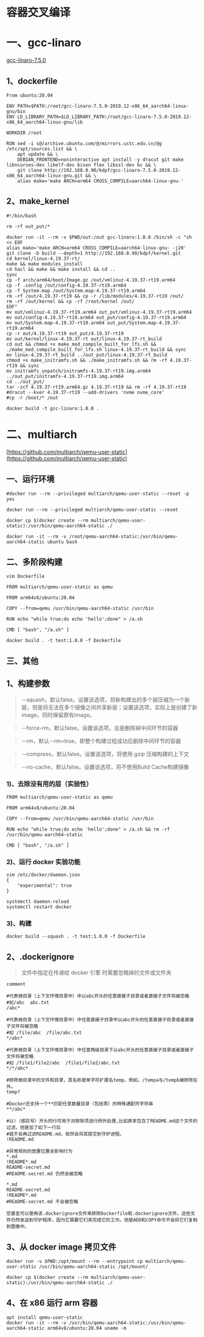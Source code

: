 # 容器交叉编译

# 一、gcc-linaro

[gcc-linaro-7.5.0](https://releases.linaro.org/components/toolchain/binaries/7.5-2019.12/aarch64-linux-gnu/gcc-linaro-7.5.0-2019.12-x86_64_aarch64-linux-gnu.tar.xz)

## 1、dockerfile

```
From ubuntu:20.04

ENV PATH=$PATH:/root/gcc-linaro-7.5.0-2019.12-x86_64_aarch64-linux-gnu/bin
ENV LD_LIBRARY_PATH=$LD_LIBRARY_PATH:/root/gcc-linaro-7.5.0-2019.12-x86_64_aarch64-linux-gnu/lib

WORKDIR /root

RUN sed -i s@/archive.ubuntu.com/@/mirrors.ustc.edu.cn/@g /etc/apt/sources.list && \
    apt update && \
    DEBIAN_FRONTEND=noninteractive apt install -y dracut git make libncurses-dev libelf-dev bison flex libssl-dev bc && \
    git clone http://192.168.0.90/kdpf/gcc-linaro-7.5.0-2019.12-x86_64_aarch64-linux-gnu.git && \
    alias make='make ARCH=arm64 CROSS_COMPILE=aarch64-linux-gnu-'
```

## 2、make_kernel

```
#!/bin/bash

rm -rf out_put/*

docker run -it --rm -v $PWD/out:/out gcc-linaro:1.0.0 /bin/sh -c "sh << EOF
alias make='make ARCH=arm64 CROSS_COMPILE=aarch64-linux-gnu- -j20'
git clone -b build --depth=1 http://192.168.0.90/kdpf/kernel.git
cd kernel/linux-4.19.37-rt/
make && make modules_install
cd hacl && make && make install && cd ..
sync
cp -f arch/arm64/boot/Image.gz /out/vmlinuz-4.19.37-rt19.arm64
cp -f .config /out/config-4.19.37-rt19.arm64
cp -f System.map /out/System.map-4.19.37-rt19.arm64
rm -rf /out/4.19.37-rt19 && cp -r /lib/modules/4.19.37-rt19 /out/
rm -rf /out/kernel && cp -rf /root/kernel /out/
EOF"
mv out/vmlinuz-4.19.37-rt19.arm64 out_put/vmlinuz-4.19.37-rt19.arm64
mv out/config-4.19.37-rt19.arm64 out_put/config-4.19.37-rt19.arm64
mv out/System.map-4.19.37-rt19.arm64 out_put/System.map-4.19.37-rt19.arm64
cp -r out/4.19.37-rt19 out_put/4.19.37-rt19
mv out/kernel/linux-4.19.37-rt out/linux-4.19.37-rt_build
cd out && chmod +x make_mod_compile_built_for_lfs.sh && ./make_mod_compile_built_for_lfs.sh linux-4.19.37-rt_build && sync
mv linux-4.19.37-rt_build ../out_put/linux-4.19.37-rt_build
chmod +x make_initramfs.sh && ./make_initramfs.sh && rm -rf 4.19.37-rt19 && sync
mv initramfs_unpatch/initramfs-4.19.37-rt19.img.arm64 ../out_put/initramfs-4.19.37-rt19.img.arm64
cd ../out_put/
tar -zcf 4.19.37-rt19.arm64.gz 4.19.37-rt19 && rm -rf 4.19.37-rt19
#dracut --kver 4.19.37-rt19 --add-drivers 'nvme nvme_core'
#cp -r /boot/* /out
```

```
docker build -t gcc-linaro:1.0.0 .
```

# 二、multiarch

[https://github.com/multiarch/qemu-user-static](https://github.com/multiarch/qemu-user-static)

## 一、运行环境

```
#docker run --rm --privileged multiarch/qemu-user-static --reset -p yes

docker run --rm --privileged multiarch/qemu-user-static --reset

docker cp $(docker create --rm multiarch/qemu-user-static):/usr/bin/qemu-aarch64-static ./
```

```
docker run -it --rm -v /root/qemu-aarch64-static:/usr/bin/qemu-aarch64-static ubuntu bash
```

## 二、多阶段构建

```
vim Dockerfile

FROM multiarch/qemu-user-static as qemu

FROM arm64v8/ubuntu:20.04

COPY --from=qemu /usr/bin/qemu-aarch64-static /usr/bin

RUN echo "while true;do echo 'hello';done" > /a.sh

CMD [ "bash", "/a.sh" ]
```

```
docker build . -t test:1.0.0 -f Dockerfile
```

## 三、其他

## 1、构建参数

> --squash，默认false。设置该选项，将新构建出的多个层压缩为一个新层，但是将无法在多个镜像之间共享新层；设置该选项，实际上是创建了新image，同时保留原有image。

> --force-rm，默认false。设置该选项，总是删除掉中间环节的容器

> --rm，默认--rm=true，即整个构建过程成功后删除中间环节的容器

> --compress，默认false。设置该选项，将使用 gzip 压缩构建的上下文

> --no-cache，默认false。设置该选项，将不使用Build Cache构建镜像

### 1)、去除没有用的层（实验性）

```
FROM multiarch/qemu-user-static as qemu

FROM arm64v8/ubuntu:20.04

COPY --from=qemu /usr/bin/qemu-aarch64-static /usr/bin

RUN echo "while true;do echo 'hello';done" > /a.sh && rm -rf /usr/bin/qemu-aarch64-static

CMD [ "bash", "/a.sh" ]
```

### 2)、运行 docker 实验功能

```
vim /etc/docker/daemon.json
{
    "experimental": true
}

systemctl daemon-reload
systemctl restart docker
```

### 3)、构建

```
docker build --squash . -t test:1.0.0 -f Dockerfile
```

## 2、.dockerignore

> 文件中指定在传递给 docker 引擎 时需要忽略掉的文件或文件夹

```
comment

#代表根目录（上下文环境目录中）中以abc开头的任意直接子目录或者直接子文件将被忽略
#如/abc  abc.txt
/abc*

#代表根目录（上下文环境目录中）中任意直接子目录中以abc开头的任意直接子目录或者直接子文件将被忽略
#如 /file/abc  /file/abc.txt
*/abc*

#代表根目录（上下文环境目录中）中任意两级目录下以abc开头的任意直接子目录或者直接子文件将被忽略
#如 /file1/file2/abc  /file1/file2/abc.txt
*/*/abc*

#排除根目录中的文件和目录，其名称是单字符扩展名temp。例如，/tempa与/tempb被排除在外。
temp?	

#Docker还支持一个**匹配任意数量目录（包括零）的特殊通配符字符串
**/abc*

#以!（感叹号）开头的行可用于对排除项进行例外处理,比如原本包含了README.md这个文件的过滤，但是加了如下一行后
#就不会再过滤README.md，依然会将其提交到守护进程。
!README.md

#异常规则的放置位置会影响行为
*.md
!README*.md
README-secret.md
#README-secret.md 仍然会被忽略
	
*.md
README-secret.md
!README*.md
#README-secret.md 不会被忽略

您甚至可以使用该.dockerignore文件来排除Dockerfile和.dockerignore文件。这些文件仍然发送到守护程序，因为它需要它们来完成它的工作。但是ADD和COPY命令不会将它们复制到图像中。
```

## 3、从 docker image 拷贝文件

```
docker run -v $PWD:/opt/mount --rm --entrypoint cp multiarch/qemu-user-static /usr/bin/qemu-aarch64-static /opt/mount/
```

```
docker cp $(docker create --rm multiarch/qemu-user-static):/usr/bin/qemu-aarch64-static ./
```

## 4、在 x86 运行 arm 容器

```
apt install qemu-user-static
docker run -it --rm -v /usr/bin/qemu-aarch64-static:/usr/bin/qemu-aarch64-static arm64v8/ubuntu:20.04 uname -m
```

